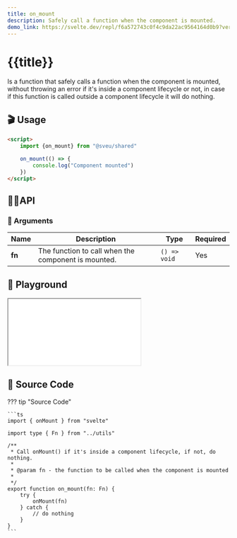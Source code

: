 ```yaml
---
title: on_mount
description: Safely call a function when the component is mounted.
demo_link: https://svelte.dev/repl/f6a572743c0f4c9da22ac9564164d0b9?version=3.55.1
---
```


# {{title}}

Is a function that safely calls a function when the component is mounted, without throwing an error if it's inside a component lifecycle or not, in case if this function is called outside a component lifecycle it will do nothing.

## 🎬 Usage

```html
<script>
    import {on_mount} from "@sveu/shared"

    on_mount(() => {
        console.log("Component mounted")
    })
</script>
```

## 👩‍💻API

### 👻 Arguments

| Name    | Description                                           | Type              | Required |
| --------| ----------------------------------------------------- | ----------------- | -------- |
| **fn**  | The function to call when the component is mounted.   | `() => void`      | Yes      |

## 🧪 Playground

<iframe class="h-120 w-full" src="{{demo_link}}"></iframe>

## 👀 Source Code

??? tip "Source Code"

    ```ts
    import { onMount } from "svelte"

    import type { Fn } from "../utils"

    /**
     * Call onMount() if it's inside a component lifecycle, if not, do nothing.
     *
     * @param fn - the function to be called when the component is mounted
     *
     */
    export function on_mount(fn: Fn) {
        try {
            onMount(fn)
        } catch {
            // do nothing
        }
    }
    ```
